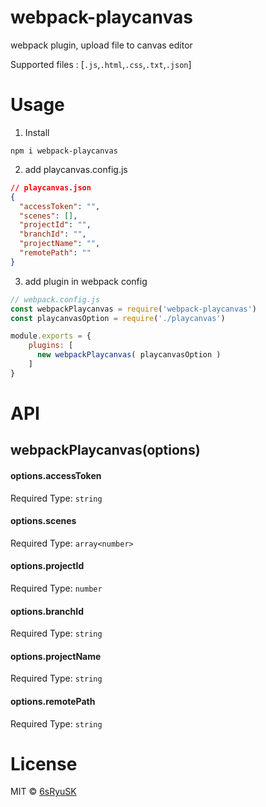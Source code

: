 # webpack-playcanvas
webpack plugin, upload file to canvas editor

Supported files : [`.js`,`.html`,`.css`,`.txt`,`.json`]

# Usage

1. Install

`npm i webpack-playcanvas`

2. add playcanvas.config.js

``` playcanvas.json
// playcanvas.json
{
  "accessToken": "",
  "scenes": [],
  "projectId": "",
  "branchId": "",
  "projectName": "",
  "remotePath": ""
}
```

3. add plugin in webpack config

``` webpack.config.js
// webpack.config.js
const webpackPlaycanvas = require('webpack-playcanvas')
const playcanvasOption = require('./playcanvas')

module.exports = {
    plugins: [
      new webpackPlaycanvas( playcanvasOption )
    ]
}
```

# API

## webpackPlaycanvas(options)

#### options.accessToken
Required
Type: `string`

#### options.scenes
Required
Type: `array<number>`

#### options.projectId
Required
Type: `number`

#### options.branchId
Required
Type: `string`

#### options.projectName
Required
Type: `string`

#### options.remotePath
Required
Type: `string`

# License

MIT © [6sRyuSK](https://github.com/6sryuSK)